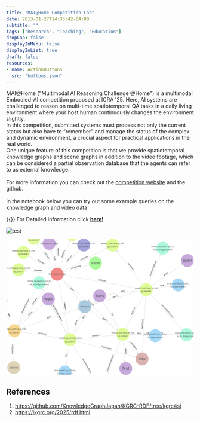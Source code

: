 ```yaml
---
title: "MAI@Home Competition Lab"
date: 2013-01-27T14:33:42-04:00
subtitle: ""
tags: ["Research", "Teaching", "Education"]
dropCap: false
displayInMenu: false
displayInList: true
draft: false
resources:
- name: ActionButtons
  src: "buttons.json"
---
```


MAI@Home ("Multimodal AI Reasoning Challenge @Home") is a multimodal Embodied-AI competition proposed at ICRA '25. Here, AI systems are challenged to reason on multi-time spatiotemporal QA tasks in a daily living environment where your host human continuously changes the environment slightly.<br>
In this competition, submitted systems must process not only the current status but also have to “remember” and manage the status of the complex and dynamic environment, a crucial aspect for practical applications in the real world. <br>
One unique feature of this competition is that we provide spatiotemporal knowledge graphs and scene graphs in addition to the video footage, which can be considered a partial observation database that the agents can refer to as external knowledge.
<br><br>
For more information you can check out the <a href="http://ikgrc.org/2025/">competition website</a> and the github.
<br><br>
In the notebook below you can try out some example queries on the knowledge graph and video data



<div>
  {{<action_form data="ActionButtons">}}
  For Detailed information click
  <a class="btn btn-success" target="_blank" href="maihome-competition"><b>here!</b></a>
</div>

<!--more-->
<p align="left">
  <img src="put_food_in_fridge1.gif" width="500" alt="test"/><br>
</p>

<p align="center">
  <img src="put_food_in_fridge1_kg.png" width="500" alt="test"/><br>
</p>

## References
1. https://github.com/KnowledgeGraphJapan/KGRC-RDF/tree/kgrc4si
2. https://ikgrc.org/2025/rdf.html